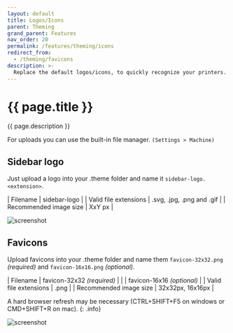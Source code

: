 ```yaml
---
layout: default
title: Logos/Icons
parent: Theming
grand_parent: Features
nav_order: 20
permalink: /features/theming/icons
redirect_from:
  - /theming/favicons
description: >-
  Replace the default logos/icons, to quickly recognize your printers.
---
```


# {{ page.title }}
{{ page.description }}

For uploads you can use the built-in file manager. `(Settings > Machine)`

## Sidebar logo
Just upload a logo into your .theme folder and name it `sidebar-logo.<extension>`.

| Filename					| sidebar-logo				|
| Valid file extensions		| .svg, .jpg, .png and .gif	|
| Recommended image size	| XxY px					|

![screenshot](/assets/img/customizing/screenshot-sidebar-logo.png)

## Favicons
Upload favicons into your .theme folder and name them `favicon-32x32.png` *(required)*	and `favicon-16x16.png` *(optional)*.

| Filename					| favicon-32x32 *(required)*	|
|							| favicon-16x16 *(optional)* 	|
| Valid file extensions		| .png							|
| Recommended image size	| 32x32px, 16x16px				|

A hard browser refresh may be necessary (CTRL+SHIFT+F5 on windows or CMD+SHIFT+R on mac).
{: .info}

![screenshot](/assets/img/customizing/screenshot-favicons.png)


